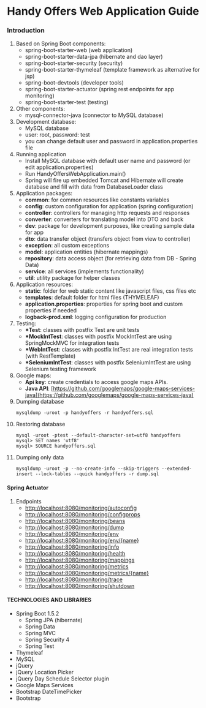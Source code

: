 # Handy Offers Web Application Guide

### Introduction
1. Based on Spring Boot components:
    - spring-boot-starter-web (web application)
    - spring-boot-starter-data-jpa (hibernate and dao layer)
    - spring-boot-starter-security (security)
    - spring-boot-starter-thymeleaf (template framework as alternative for jsp)
    - spring-boot-devtools (developer tools)
    - spring-boot-starter-actuator (spring rest endpoints for app monitoring)
    - spring-boot-starter-test (testing)
2. Other components:
    - mysql-connector-java (connector to MySQL database)
3. Development database:
    - MySQL database
    - user: root, password: test
    - you can change default user and password in application.properties file
4. Running application
    - Install MySQL database with default user name and password (or edit application.properties)
    - Run HandyOffersWebApplication.main()
    - Spring will fire up embedded Tomcat and Hibernate will create database and fill with data from DatabaseLoader class
5. Application packages:
    - __common__: for common resources like constants variables
    - __config__: custom configuration for application (spring configuration)
    - __controller__: controllers for managing http requests and responses
    - __converter__: converters for translating model into DTO and back
    - __dev__: package for development purposes, like creating sample data for app
    - __dto__: data transfer object (transfers object from view to controller)
    - __exception__: all custom exceptions
    - __model__: application entities (hibernate mappings)
    - __repository__: data access object (for retrieving data from DB - Spring Data)
    - __service__: all services (implements functionality)
    - __util__: utility package for helper classes
6. Application resources:
    - __static__: folder for web static content like javascript files, css files etc
    - __templates__: default folder for html files (THYMELEAF)
    - __application.properties__: properties for spring boot and custom properties if needed
    - __logback-prod.xml__: logging configuration for production
7. Testing:
    - __*Test__: classes with postfix Test are unit tests
    - __*MockIntTest__: classes with postfix MockIntTest are using SpringMockMVC for integration tests
    - __*WebIntTest__: classes with postfix IntTest are real integration tests (with RestTemplate)
    - __*SeleniumIntTest__: classes with postfix SeleniumIntTest are using Selenium testing framework
8. Google maps:
    - __Api key__: create credentials to access google maps APIs.
    - __Java API__: [https://github.com/googlemaps/google-maps-services-java](https://github.com/googlemaps/google-maps-services-java)
9. Dumping database
    ```
    mysqldump -uroot -p handyoffers -r handyoffers.sql
    ```
10. Restoring database
    ```
    mysql -uroot -ptest --default-character-set=utf8 handyoffers
    mysql> SET names 'utf8'
    mysql> SOURCE handyoffers.sql
    ```
11. Dumping only data
    ```
    mysqldump -uroot -p --no-create-info --skip-triggers --extended-insert --lock-tables --quick handyoffers -r dump.sql
    ```
#### Spring Actuator
1. Endpoints
    - [http://localhost:8080/monitoring/autoconfig](http://localhost:8080/monitoring/autoconfig)
    - [http://localhost:8080/monitoring/configprops](http://localhost:8080/monitoring/configprops)
    - [http://localhost:8080/monitoring/beans](http://localhost:8080/monitoring/beans)
    - [http://localhost:8080/monitoring/dump](http://localhost:8080/monitoring/dump)
    - [http://localhost:8080/monitoring/env](http://localhost:8080/monitoring/env)
    - [http://localhost:8080/monitoring/env/{name}](http://localhost:8080/monitoring/env)
    - [http://localhost:8080/monitoring/info](http://localhost:8080/monitoring/info)
    - [http://localhost:8080/monitoring/health](http://localhost:8080/monitoring/health)
    - [http://localhost:8080/monitoring/mappings](http://localhost:8080/monitoring/mappings)
    - [http://localhost:8080/monitoring/metrics](http://localhost:8080/monitoring/metrics)
    - [http://localhost:8080/monitoring/metrics/{name}](http://localhost:8080/monitoring/metrics)
    - [http://localhost:8080/monitoring/trace](http://localhost:8080/monitoring/trace)
    - [http://localhost:8080/monitoring/shutdown](http://localhost:8080/monitoring/shutdown)

#### TECHNOLOGIES AND LIBRARIES
- Spring Boot 1.5.2
    - Spring JPA (hibernate)
    - Spring Data
    - Spring MVC
    - Spring Security 4
    - Spring Test
- Thymeleaf
- MySQL
- jQuery
- jQuery Location Picker
- jQuery Day Schedule Selector plugin
- Google Maps Services
- Bootstrap DateTimePicker
- Bootstrap
